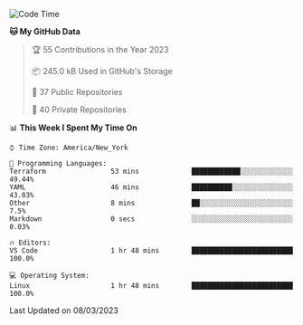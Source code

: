 <!--START_SECTION:waka-->
![Code Time](http://img.shields.io/badge/Code%20Time-132%20hrs%2035%20mins-blue)

**🐱 My GitHub Data** 

> 🏆 55 Contributions in the Year 2023
 > 
> 📦 245.0 kB Used in GitHub's Storage 
 > 
> 📜 37 Public Repositories 
 > 
> 🔑 40 Private Repositories  
 > 
📊 **This Week I Spent My Time On** 

```text
⌚︎ Time Zone: America/New_York

💬 Programming Languages: 
Terraform                53 mins             ████████████░░░░░░░░░░░░░   49.44% 
YAML                     46 mins             ██████████░░░░░░░░░░░░░░░   43.03% 
Other                    8 mins              ██░░░░░░░░░░░░░░░░░░░░░░░   7.5% 
Markdown                 0 secs              ░░░░░░░░░░░░░░░░░░░░░░░░░   0.03%

🔥 Editors: 
VS Code                  1 hr 48 mins        █████████████████████████   100.0%

💻 Operating System: 
Linux                    1 hr 48 mins        █████████████████████████   100.0%

```


 Last Updated on 08/03/2023
<!--END_SECTION:waka-->